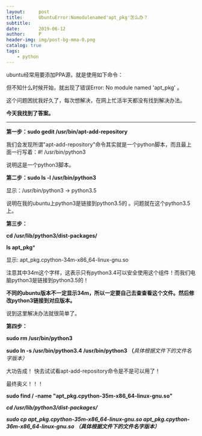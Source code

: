 ```yaml
---
layout:     post
title:      UbuntuError:Nomodulenamed'apt_pkg'怎么办？
subtitle:   
date:       2019-06-12
author:     P
header-img: img/post-bg-mma-0.png
catalog: true
tags:
    - python
---
```

ubuntu经常用要添加PPA源，就是使用如下命令：

但不知什么时候开始，就出现了错误Error: No module named 'apt_pkg' 。

这个问题困扰我好久了，每次想解决，在网上忙活半天都没有找到解决办法。

**今天我找到了答案。**

** **

**第一步：sudo gedit /usr/bin/apt-add-repository**

我们会发现所谓"apt-add-repository"命令其实就是一个python脚本，而且最上面一行写着：#! /usr/bin/python3

说明这是一个python3脚本。

**第二步：sudo ls -l /usr/bin/python3**

显示：/usr/bin/python3 -> python3.5

说明在我的ubuntu上python3是链接到python3.5的 。问题就在这个python3.5上。

**第三步：**

**cd /usr/lib/python3/dist-packages/**

**ls apt_pkg***

显示: apt_pkg.cpython-34m-x86_64-linux-gnu.so

注意其中34m这个字样，这表示只有python3.4可以安全使用这个组件！而我们电脑python3是链接到python3.5的！

**不同的ubuntu版本不一定显示34m，所以一定要自己去查查看这个文件。然后修改python3链接到对应版本。**

说到这里解决办法就很简单了。

**第四步：**

**sudo rm  /usr/bin/python3**

**sudo ln -s  /usr/bin/python3.4  /usr/bin/python3   （**<em id="__mceDel"><em id="__mceDel"><em id="__mceDel"><em id="__mceDel">具体根据文件下的文件名字版本）**</em></em></em></em>**

大功告成！ 快去试试看apt-add-repository命令是不是可以用了！

最终奥义！！！

**sudo find / -name "apt_pkg.cpython-35m-x86_64-linux-gnu.so"**

**<em id="__mceDel">**</em>**<em id="__mceDel"><em id="__mceDel"><em id="__mceDel">cd /usr/lib/python3/dist-packages/**</em></em></em>

**<em id="__mceDel"><em id="__mceDel"><em id="__mceDel">**</em></em></em>**<em id="__mceDel"><em id="__mceDel"><em id="__mceDel"><em id="__mceDel">sudo cp apt_pkg.cpython-35m-x86_64-linux-gnu.so apt_pkg.cpython-36m-x86_64-linux-gnu.so  （具体根据文件下的文件名字版本）**</em></em></em></em>
